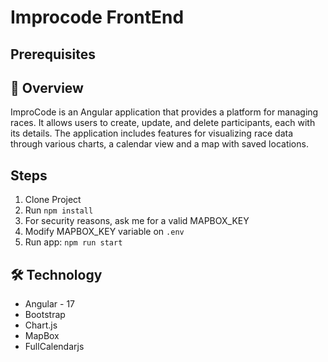 # Improcode FrontEnd

## Prerequisites

## 📃 Overview

ImproCode is an Angular application that provides a platform for managing races. It allows users to create, update, and delete participants, each with its  details. The application includes features for visualizing race data through various charts, a calendar view and a map with saved locations.


## Steps

1. Clone Project
2. Run ```npm install```
3. For security reasons, ask me for a valid MAPBOX_KEY
4. Modify MAPBOX_KEY variable on ```.env```
5. Run app: ```npm run start```


## 🛠️ Technology

- Angular - 17
- Bootstrap
- Chart.js
- MapBox
- FullCalendarjs
